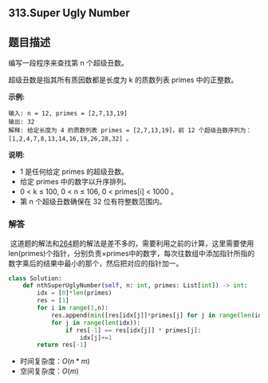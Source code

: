 ## 313.Super Ugly Number

## 题目描述

编写一段程序来查找第 n 个超级丑数。

超级丑数是指其所有质因数都是长度为 k 的质数列表 primes 中的正整数。

**示例:**

```输入: n = 12, primes = [2,7,13,19]
输入: n = 12, primes = [2,7,13,19]
输出: 32 
解释: 给定长度为 4 的质数列表 primes = [2,7,13,19]，前 12 个超级丑数序列为：[1,2,4,7,8,13,14,16,19,26,28,32] 。
```

**说明:**

+ 1 是任何给定 primes 的超级丑数。
+  给定 primes 中的数字以升序排列。
+ 0 < k ≤ 100, 0 < n ≤ 106, 0 < primes[i] < 1000 。
+ 第 n 个超级丑数确保在 32 位有符整数范围内。



### 解答

​	这道题的解法和[264](https://github.com/zhangxiaoyidog/leetcode/blob/master/problems/264.Ugly_Number_II/README.md)题的解法是差不多的，需要利用之前的计算，这里需要使用len(primes)个指针，分别负责×primes中的数字，每次往数组中添加指针所指的数字乘后的结果中最小的那个，然后把对应的指针加一。

```python
class Solution:
    def nthSuperUglyNumber(self, n: int, primes: List[int]) -> int:
        idx = [0]*len(primes)
        res = [1]
        for i in range(1,n):
            res.append(min([res[idx[j]]*primes[j] for j in range(len(idx))]))
            for j in range(len(idx)):
                if res[-1] == res[idx[j]] * primes[j]:
                    idx[j]+=1
        return res[-1]
```

- 时间复杂度：$O(n*m)$
- 空间复杂度：$O(m)$ 